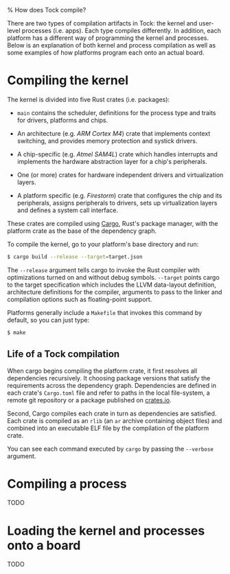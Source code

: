 % How does Tock compile?

There are two types of compilation artifacts in Tock: the kernel and user-level
processes (i.e. apps). Each type compiles differently. In addition, each
platform has a different way of programming the kernel and processes. Below is
an explanation of both kernel and process compilation as well as some examples
of how platforms program each onto an actual board.

# Compiling the kernel

The kernel is divided into five Rust crates (i.e. packages):

  * `main` contains the scheduler, definitions for the process type and
    traits for drivers, platforms and chips.

  * An architecture (e.g. _ARM Cortex M4_) crate that implements context
    switching, and provides memory protection and systick drivers.

  * A chip-specific (e.g. _Atmel SAM4L_) crate which handles interrupts and
    implements the hardware abstraction layer for a chip's peripherals.

  * One (or more) crates for hardware independent drivers and virtualization 
    layers.

  * A platform specific (e.g. _Firestorm_) crate that configures the chip and
    its peripherals, assigns peripherals to drivers, sets up virtualization
    layers and defines a system call interface.

These crates are compiled using [Cargo](http://doc.crates.io), Rust's package
manager, with the platform crate as the base of the dependency graph.

To compile the kernel, go to your platform's base directory and run:

```bash
$ cargo build --release --target=target.json
```

The `--release` argument tells cargo to invoke the Rust compiler with
optimizations turned on and without debug symbols. `--target` points cargo to
the target specification which includes the LLVM data-layout definition,
architecture definitions for the compiler, arguments to pass to the linker and
compilation options such as floating-point support.

Platforms generally include a `Makefile` that invokes this command by default,
so you can just type:

```bash
$ make
```

## Life of a Tock compilation

When cargo begins compiling the platform crate, it first resolves all
dependencies recursively. It choosing package versions that satisfy the
requirements across the dependency graph. Dependencies are defined in each
crate's `Cargo.toml` file and refer to paths in the local file-system, a 
remote git repository or a package published on [crates.io](http://crates.io).

Second, Cargo compiles each crate in turn as dependencies are satisfied. Each 
crate is compiled as an `rlib` (an `ar` archive containing object files) 
and combined into an executable ELF file by the compilation of the platform 
crate.

You can see each command executed by `cargo` by passing the `--verbose`
argument.

# Compiling a process

TODO

# Loading the kernel and processes onto a board

TODO

